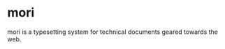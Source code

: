 <!--
- SPDX-License-Identifier: Apache-2.0
- Copyright (C) 2024 Jayesh Badwaik <jayesh@ambhora.com>
-->

# mori

mori is a typesetting system for technical documents geared towards the web.
